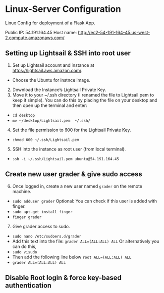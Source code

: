# Linux-Server Configuration
Linux Config for deployment of a Flask App.

Public IP: 54.191.164.45
Host name: http://ec2-54-191-164-45.us-west-2.compute.amazonaws.com/

## Setting up Lightsail & SSH into root user

1. Set up Lightsail account and instance at https://lightsail.aws.amazon.com/. 
  * Choose the Ubuntu for instnce image.
2. Download the Instance’s Lightsail Private Key.
3. Move it to your ~/.ssh directory (I renamed the file to Lightsail.pem to keep it simple). You can do this by placing the file on your desktop and then open up the terminal and enter:
  * `cd desktop`
  * `mv ~/desktop/Lightsail.pem  ~/.ssh/`
4. Set the file permission to 600 for the Lightsail Private Key.
  * `chmod 600 ~/.ssh/Lightsail.pem`
5. SSH into the instance as root user (from local terminal).
  * `ssh -i ~/.ssh/Lightsail.pem ubuntu@54.191.164.45`

## Create new user grader & give sudo access
6. Once logged in, create a new user named `grader` on the remote machine.
  * `sudo adduser grader`
  Optional: You can check if this user is added with finger.
  * `sudo apt-get install finger`
  * `finger grader`
7. Give grader access to sudo.
  * `sudo nano /etc/sudoers.d/grader`
  * Add this text into the file: `grader ALL=(ALL:ALL) ALL`
Or alternatively you can do this,
  * `sudo visudo`
  * Then add the following line below `root ALL=(ALL:ALL) ALL`
  * `grader ALL=(ALL:ALL) ALL`

## Disable Root login & force key-based authentication

  
